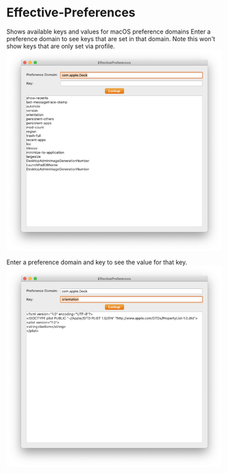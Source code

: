# Effective-Preferences
Shows available keys and values for macOS preference domains
Enter a preference domain to see keys that are set in that domain.  Note this won't show keys that are only set via profile.
![PreferenceDomainOnly](/PreferenceDomain.png)

Enter a preference domain and key to see the value for that key.
![PreferenceAndKey](/PreferenceAndKey.png)
